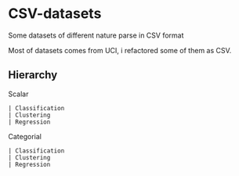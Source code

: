 # CSV-datasets
Some datasets of different nature parse in CSV format


Most of datasets comes from UCI, i refactored some of them as CSV.


## Hierarchy

Scalar	

	| Classification
	| Clustering
	| Regression

Categorial

	| Classification
	| Clustering
	| Regression